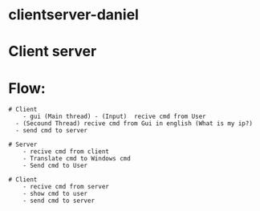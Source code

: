 # clientserver-daniel
# Client server
# Flow:

    # Client 
        - gui (Main thread) - (Input)  recive cmd from User
      - (Secound Thread) recive cmd from Gui in english (What is my ip?)
      - send cmd to server

    # Server
        - recive cmd from client
        - Translate cmd to Windows cmd
        - Send cmd to User

    # Client
        - recive cmd from server
        - show cmd to user
        - send cmd to server